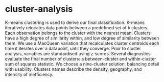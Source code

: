 # cluster-analysis
K-means clustering is used to derive our final classification. K-means iteratively relocates data points between a predefined set of k clusters. Each observation belongs to the cluster with the nearest mean. Clusters have a high degree of similarity within, and low degree of similarity between them. We use a MacQueen variation that recalculates cluster centroids each time it iterates over a datapoint, until they converge. Prior to cluster analysis, variables are standardised using z-scores. Several diagnostics evaluate the final number of clusters: a between-cluster and within-cluster sum of squares statistic. We choose a nine-cluster solution, balancing detail with usability. Clusters names describe the density, geography, and intensity of inefficiency.

